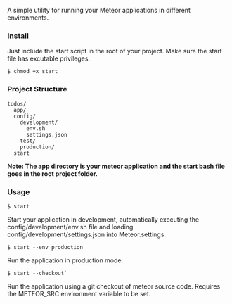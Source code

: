 A simple utility for running your Meteor applications in different environments.

### Install

Just include the start script in the root of your project. Make sure the start
file has excutable privileges.

```
$ chmod +x start
```

### Project Structure

```
todos/
  app/
  config/
    development/
      env.sh
      settings.json
    test/
    production/
  start
```

**Note: The app directory is your meteor application and the start bash file
goes in the root project folder.**

### Usage

```
$ start
```
Start your application in development, automatically executing the
config/development/env.sh file and loading config/development/settings.json into
Meteor.settings.

```
$ start --env production
```
Run the application in production mode.

```
$ start --checkout`
```
Run the application using a git checkout of meteor source code. Requires the
METEOR_SRC environment variable to be set.
